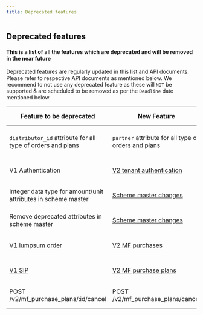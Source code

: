 ```yaml
---
title: Deprecated features 
---
```


## Deprecated features

#### This is a list of all the features which are deprecated and will be removed in the near future

Deprecated features are regularly updated in this list and API documents. Please refer to respective API documents as mentioned below. We recommend to not use any deprecated feature as these will `NOT` be supported & are scheduled to be removed as per the `Deadline` date mentioned below. 


| Feature to be deprecated | New Feature  |API Documentation | Deadline| Status |
| ---------- | ------------ |------------ |------------ |------------ |
| `distributor_id` attribute for all type of orders and plans | `partner` attribute for all type of orders and plans | [purchase](https://fintechprimitives.com/docs/api/#mf-purchase-object), [redemption](https://fintechprimitives.com/docs/api/#mf-redemption-object), [switch](https://fintechprimitives.com/docs/api/#mf-switch-object) and [plans](https://fintechprimitives.com/docs/api/#other-common-plan-attributes)| 25th Aug, 2023| Removed|
| V1 Authentication | [V2 tenant authentication](https://fintechprimitives.com/docs/api/#tenant-authentication)|[FP Authentication](https://fintechprimitives.com/docs/api/#authentication) | 31st Dec, 2023| Removed|
| Integer data type for amount\unit attributes in scheme master| [Scheme master changes](/general-topics/scheme-master-deprecation-details)|[Scheme master](https://fintechprimitives.com/docs/api/#fund-scheme)| 30th Mar, 2024| Deprecated|
| Remove deprecated attributes in scheme master| [Scheme master changes](/general-topics/scheme-master-deprecation-details)|[Scheme master](https://fintechprimitives.com/docs/api/#fund-scheme)| 30th Mar, 2024| Deprecated|
| [V1 lumpsum order](https://docs.fintechprimitives.com/general-topics/v1-orders-deprecated-endpoints/) | [V2 MF purchases](https://fintechprimitives.com/docs/api/#mf-purchases) | [purchase](https://fintechprimitives.com/docs/api/#mf-purchase-object)| 30th Mar, 2024| Deprecated|
| [V1 SIP](https://docs.fintechprimitives.com/general-topics/v1-orders-deprecated-endpoints/) | [V2 MF purchase plans](https://fintechprimitives.com/docs/api/#mf-purchase-plans) | [SIP Migration procedure](/mf-transactions/purchase-plans/sip-v1-purchase-plan-migration) | 30th Mar, 2024| Deprecated|
| POST /v2/mf_purchase_plans/:id/cancel |POST /v2/mf_purchase_plans/cancel | [New cancel V2 MF purchase plans](https://fintechprimitives.com/docs/api/#cancel-a-purchase-plan)| 30th Mar, 2024| Removed|


